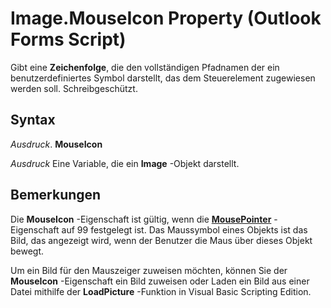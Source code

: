 
# Image.MouseIcon Property (Outlook Forms Script)

Gibt eine  **Zeichenfolge**, die den vollständigen Pfadnamen der ein benutzerdefiniertes Symbol darstellt, das dem Steuerelement zugewiesen werden soll. Schreibgeschützt.


## Syntax

 _Ausdruck_. **MouseIcon**

 _Ausdruck_ Eine Variable, die ein **Image** -Objekt darstellt.


## Bemerkungen

Die  **MouseIcon** -Eigenschaft ist gültig, wenn die **[MousePointer](490ad422-6b13-82b8-47db-09fc4ca8f53e.md)** -Eigenschaft auf 99 festgelegt ist. Das Maussymbol eines Objekts ist das Bild, das angezeigt wird, wenn der Benutzer die Maus über dieses Objekt bewegt.

Um ein Bild für den Mauszeiger zuweisen möchten, können Sie der  **MouseIcon** -Eigenschaft ein Bild zuweisen oder Laden ein Bild aus einer Datei mithilfe der **LoadPicture** -Funktion in Visual Basic Scripting Edition.

